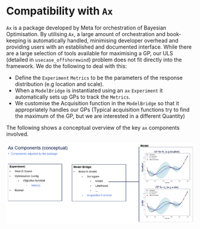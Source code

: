 # Compatibility with `Ax`
`Ax` is a package developed by Meta for orchestration of Bayesian Optimisation. By utilising `Ax`, a large amount of orchestration and book-keeping is automatically handled, minimising developer overhead and providing users with an established and documented interface. While there are a large selection of tools available for maximising a GP, our ULS (detailed in `usecase_offshorewind`) problem does not fit directly into the framework. We do the following to deal with this:
- Define the `Experiment` `Metrics` to be the parameters of the response distribution (e.g location and scale).
- When a `ModelBridge` is instantiated using an `ax` `Experiment` it automatically sets up GPs to track the `Metrics`.
- We customise the Acquisition function in the `ModelBridge` so that it appropriately handles our GPs (Typical acquisition functions try to find the maximum of the GP, but we are interested in a different Quantity)

The following shows a conceptual overview of the key `ax` components involved.

![axtreme_ax_component_diagram](img/ax_integration/ax_component_diagram.png)
